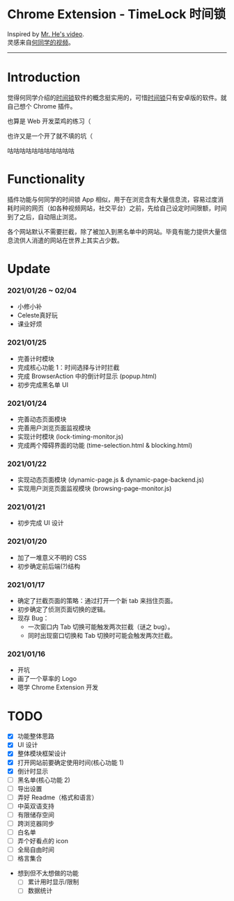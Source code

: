 # Chrome Extension - TimeLock 时间锁

Inspired by [Mr. He's video][mr_he_video].  
灵感来自[何同学的视频][mr_he_video]。

---

# Introduction

觉得何同学介绍的[时间锁][mr_he_app]软件的概念挺实用的，可惜[时间锁][mr_he_app]只有安卓版的软件。就自己想个 Chrome 插件。

也算是 Web 开发菜鸡的练习（

也许又是一个开了就不填的坑（

咕咕咕咕咕咕咕咕咕咕咕

# Functionality

插件功能与何同学的时间锁 App 相似，用于在浏览含有大量信息流，容易过度消耗时间的网页（如各种视频网站，社交平台）之前，先给自己设定时间限额，时间到了之后，自动阻止浏览。

各个网站默认不需要拦截，除了被加入到黑名单中的网站。毕竟有能力提供大量信息流供人消遣的网站在世界上其实占少数。

# Update

### 2021/01/26 ~ 02/04
- 小修小补
- Celeste真好玩
- 课业好烦

### 2021/01/25
- 完善计时模块
- 完成核心功能 1：时间选择与计时拦截
- 完成 BrowserAction 中的倒计时显示 (popup.html)
- 初步完成黑名单 UI

### 2021/01/24
- 完善动态页面模块
- 完善用户浏览页面监视模块
- 实现计时模块 (lock-timing-monitor.js)
- 完成两个障碍界面的功能 (time-selection.html & blocking.html)

### 2021/01/22
- 实现动态页面模块 (dynamic-page.js & dynamic-page-backend.js)
- 实现用户浏览页面监视模块 (browsing-page-monitor.js)

### 2021/01/21
- 初步完成 UI 设计

### 2021/01/20
- 加了一堆意义不明的 CSS
- 初步确定前后端(?)结构

### 2021/01/17
- 确定了拦截页面的策略：通过打开一个新 tab 来挡住页面。
- 初步确定了侦测页面切换的逻辑。
- 现存 Bug：
  - 一次窗口内 Tab 切换可能触发两次拦截（谜之 bug）。
  - 同时出现窗口切换和 Tab 切换时可能会触发两次拦截。

### 2021/01/16
- 开坑
- 画了一个草率的 Logo
- 嗯学 Chrome Extension 开发

# TODO

- [x] 功能整体思路
- [x] UI 设计
- [x] 整体模块框架设计
- [x] 打开网站前要确定使用时间(核心功能 1)
- [x] 倒计时显示
- [ ] 黑名单(核心功能 2)
- [ ] 导出设置
- [ ] 弄好 Readme（格式和语言）
- [ ] 中英双语支持
- [ ] 有限储存空间
- [ ] 跨浏览器同步
- [ ] 白名单
- [ ] 弄个好看点的 icon
- [ ] 全局自由时间
- [ ] 格言集合
- 想到但不太想做的功能
  - [ ] 累计用时显示/限制
  - [ ] 数据统计

[mr_he_video]: https://www.bilibili.com/video/BV1ev411x7en
[mr_he_app]: http://download.yitangyx.cn/test/student-he/new.html?202001
